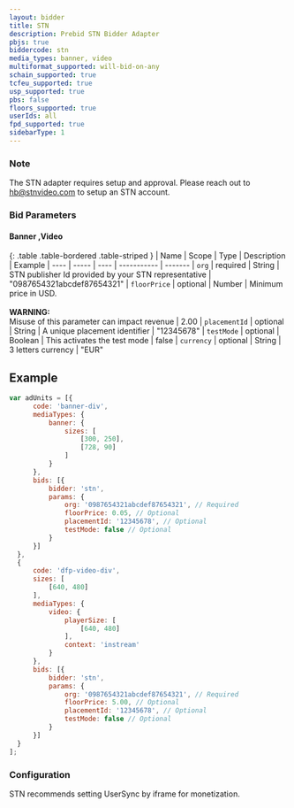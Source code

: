 ```yaml
---
layout: bidder
title: STN
description: Prebid STN Bidder Adapter
pbjs: true
biddercode: stn
media_types: banner, video
multiformat_supported: will-bid-on-any
schain_supported: true
tcfeu_supported: true
usp_supported: true
pbs: false
floors_supported: true
userIds: all
fpd_supported: true
sidebarType: 1
---
```


### Note

The STN adapter requires setup and approval. Please reach out to <hb@stnvideo.com> to setup an STN account.

### Bid Parameters

#### Banner ,Video

{: .table .table-bordered .table-striped }
| Name | Scope | Type | Description | Example
| ---- | ----- | ---- | ----------- | -------
| `org` | required | String |  STN publisher Id provided by your STN representative  | "0987654321abcdef87654321"
| `floorPrice` | optional | Number |  Minimum price in USD. <br/><br/> **WARNING:**<br/> Misuse of this parameter can impact revenue | 2.00
| `placementId` | optional | String |  A unique placement identifier  | "12345678"
| `testMode` | optional | Boolean |  This activates the test mode  | false
| `currency` | optional | String | 3 letters currency | "EUR"

## Example

```javascript
var adUnits = [{
      code: 'banner-div',
      mediaTypes: {
          banner: {
              sizes: [
                  [300, 250],
                  [728, 90]
              ]
          }
      },
      bids: [{
          bidder: 'stn',
          params: {
              org: '0987654321abcdef87654321', // Required
              floorPrice: 0.05, // Optional
              placementId: '12345678', // Optional
              testMode: false // Optional
          }
      }]
  },
  {
      code: 'dfp-video-div',
      sizes: [
          [640, 480]
      ],
      mediaTypes: {
          video: {
              playerSize: [
                  [640, 480]
              ],
              context: 'instream'
          }
      },
      bids: [{
          bidder: 'stn',
          params: {
              org: '0987654321abcdef87654321', // Required
              floorPrice: 5.00, // Optional
              placementId: '12345678', // Optional
              testMode: false // Optional
          }
      }]
  }
];
```

### Configuration

STN recommends setting UserSync by iframe for monetization.
